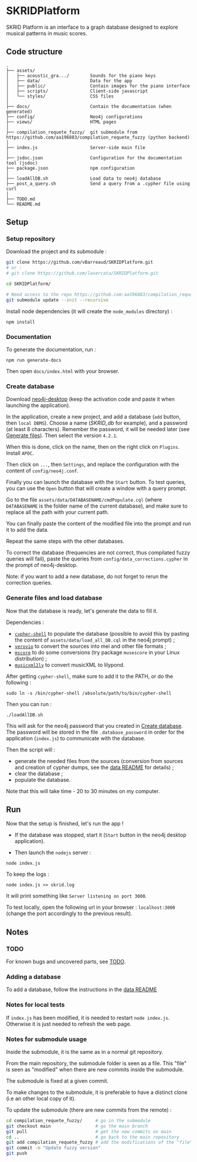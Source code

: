 # SKRIDPlatform

SKRID Platform is an interface to a graph database designed to explore musical patterns in music scores.


## Code structure
```
.
├── assets/
│   ├── acoustic_gra.../        Sounds for the piano keys
│   ├── data/                   Data for the app
│   ├── public/                 Contain images for the piano interface
│   ├── scripts/                Client-side javascript
│   └── styles/                 CSS files
│
├── docs/                       Contain the documentation (when generated)
├── config/                     Neo4j configurations
├── views/                      HTML pages
│
├── compilation_requete_fuzzy/  git submodule from https://github.com/aa196883/compilation_requete_fuzzy (python backend)
│
├── index.js                    Server-side main file
│
├── jsdoc.json                  Configuration for the documentation tool (jsdoc)
├── package.json                npm configuration
│
├── loadAllDB.sh                Load data to neo4j database
├── post_a_query.sh             Send a query from a .cypher file using curl
│
├── TODO.md
└── README.md
```


## Setup
### Setup repository
Download the project and its submodule :
```bash
git clone https://github.com/vBarreaud/SKRIDPlatform.git
# or :
# git clone https://github.com/lasercata/SKRIDPlatform.git

cd SKRIDPlatform/

# Need access to the repo https://github.com:aa196883/compilation_requete_fuzzy
git submodule update --init --recursive
```

<!-- TODO: if no ssh key, ... -->

Install node dependencies (it will create the `node_modules` directory) :
```
npm install
```

### Documentation
To generate the documentation, run :
```
npm run generate-docs
```

Then open `docs/index.html` with your browser.

### Create database <a name='create-db'></a>
Download [neo4j-desktop](https://neo4j.com/download/) (keep the activation code and paste it when launching the application).

In the application, create a new project, and add a database (`add` button, then `local DBMS`).
Choose a name (*SKRID_db* for example), and a password (at least 8 characters). Remember the password, it will be needed later (see [Generate files](#generate-files)).
Then select the version `4.2.1`.

When this is done, click on the name, then on the right click on `Plugins`. Install `APOC`.

Then click on `...`, then `Settings`, and replace the configuration with the content of `config/neo4j.conf`.

Finally you can launch the database with the `Start` button.
To test queries, you can use the `Open` button that will create a window with a query prompt.



Go to the file `assets/data/DATABASENAME/cmdPopulate.cql` (where `DATABASENAME` is the folder name of the current database), and make sure to replace all the path with your current path.

You can finally paste the content of the modified file into the prompt and run it to add the data.

Repeat the same steps with the other databases.

To correct the database (frequencies are not correct, thus compilated fuzzy queries will fail), paste the queries from `config/data_corrections.cypher` in the prompt of neo4j-desktop.

Note: if you want to add a new database, do not forget to rerun the correction queries.

### Generate files and load database <a name='generate-files'></a>
Now that the database is ready, let's generate the data to fill it.

Dependencies :
- [`cypher-shell`](https://neo4j.com/deployment-center/?cypher-shell#tools-tab) to populate the database (possible to avoid this by pasting the content of `assets/data/load_all_DB.cql` in the neo4j prompt) ;
- [`verovio`](https://book.verovio.org/installing-or-building-from-sources/command-line.html) to convert the sources into mei and other file formats ;
- [`mscore`](https://musescore.org/en/download) to do some conversions (try package `musescore` in your Linux distribution) ;
- [`musicxml2ly`](https://manpages.ubuntu.com/manpages/trusty/man1/musicxml2ly.1.html) to convert musicXML to lilypond.

After getting `cypher-shell`, make sure to add it to the PATH, or do the following :
```
sudo ln -s /bin/cypher-shell /absolute/path/to/bin/cypher-shell
```

Then you can run :
```
./loadAllDB.sh
```

This will ask for the neo4j password that you created in [Create database](#create-db).
The password will be stored in the file `.database_password` in order for the application (`index.js`) to communicate with the database.

Then the script will :
- generate the needed files from the sources (conversion from sources and creation of cypher dumps, see the [data README](assets/data/README.md) for details) ;
- clear the database ;
- populate the database.

Note that this will take time - 20 to 30 minutes on my computer.


## Run
Now that the setup is finished, let's run the app !

* If the database was stopped, start it (`Start` button in the neo4j desktop application).

* Then launch the `nodejs` server :
```
node index.js
```

To keep the logs :
```
node index.js >> skrid.log
```

It will print something like `Server listening on port 3000`.

To test locally, open the following url in your browser : `localhost:3000` (change the port accordingly to the previous result).


## Notes
### TODO
For known bugs and uncovered parts, see [TODO](TODO.md).

### Adding a database
To add a database, follow the instructions in the [data README](assets/data/README.md)

### Notes for local tests
If `index.js` has been modified, it is needed to restart `node index.js`. Otherwise it is just needed to refresh the web page.

### Notes for submodule usage
Inside the submodule, it is the same as in a normal git repository.

From the main repository, the submodule folder is seen as a file.
This "file" is seen as "modified" when there are new commits inside the submodule.

The submodule is fixed at a given commit.

To make changes to the submodule, it is preferable to have a distinct clone (i.e an other local copy of it).

To update the submodule (there are new commits from the remote) :
```bash
cd compilation_requete_fuzzy/     # go in the submodule
git checkout main                 # go the main branch
git pull                          # get the new commits on main
cd ..                             # go back to the main repository
git add compilation_requete_fuzzy # add the modifications of the "file" (the submodule)
git commit -m "Update fuzzy version"
git push
```
